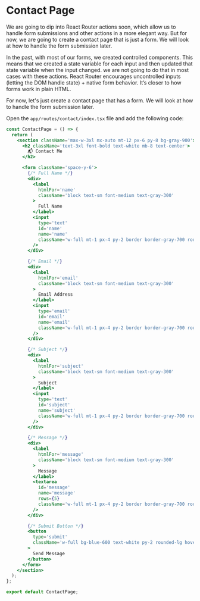 # Contact Page

We are going to dip into React Router actions soon, which allow us to handle form submissions and other actions in a more elegant way. But for now, we are going to create a contact page that is just a form. We will look at how to handle the form submission later.

In the past, with most of our forms, we created controlled components. This means that we created a state variable for each input and then updated that state variable when the input changed. we are not going to do that in most cases with these actions. React Router encourages uncontrolled inputs (letting the DOM handle state) + native form behavior. It’s closer to how forms work in plain HTML.

For now, let's just create a contact page that has a form. We will look at how to handle the form submission later.

Open the `app/routes/contact/index.tsx` file and add the following code:

```jsx
const ContactPage = () => {
  return (
    <section className='max-w-3xl mx-auto mt-12 px-6 py-8 bg-gray-900'>
      <h2 className='text-3xl font-bold text-white mb-8 text-center'>
        📬 Contact Me
      </h2>

      <form className='space-y-6'>
        {/* Full Name */}
        <div>
          <label
            htmlFor='name'
            className='block text-sm font-medium text-gray-300'
          >
            Full Name
          </label>
          <input
            type='text'
            id='name'
            name='name'
            className='w-full mt-1 px-4 py-2 border border-gray-700 rounded-lg bg-gray-800 text-gray-100'
          />
        </div>

        {/* Email */}
        <div>
          <label
            htmlFor='email'
            className='block text-sm font-medium text-gray-300'
          >
            Email Address
          </label>
          <input
            type='email'
            id='email'
            name='email'
            className='w-full mt-1 px-4 py-2 border border-gray-700 rounded-lg bg-gray-800 text-gray-100'
          />
        </div>

        {/* Subject */}
        <div>
          <label
            htmlFor='subject'
            className='block text-sm font-medium text-gray-300'
          >
            Subject
          </label>
          <input
            type='text'
            id='subject'
            name='subject'
            className='w-full mt-1 px-4 py-2 border border-gray-700 rounded-lg bg-gray-800 text-gray-100'
          />
        </div>

        {/* Message */}
        <div>
          <label
            htmlFor='message'
            className='block text-sm font-medium text-gray-300'
          >
            Message
          </label>
          <textarea
            id='message'
            name='message'
            rows={5}
            className='w-full mt-1 px-4 py-2 border border-gray-700 rounded-lg bg-gray-800 text-gray-100'
          />
        </div>

        {/* Submit Button */}
        <button
          type='submit'
          className='w-full bg-blue-600 text-white py-2 rounded-lg hover:bg-blue-700 transition'
        >
          Send Message
        </button>
      </form>
    </section>
  );
};

export default ContactPage;
```
